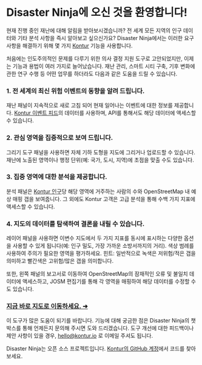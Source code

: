 # Disaster Ninja에 오신 것을 환영합니다!

현재 진행 중인 재난에 대해 알림을 받아보시겠습니까? 전 세계 모든 지역의 인구 데이터와 기타 분석 사항을 즉시 알아보고 싶으신가요? Disaster Ninja에서는 이러한 요구 사항을 해결하기 위해 몇 가지 [Kontur](https://www.kontur.io/) 기능을 사용합니다.

처음에는 인도주의적인 문제를 다루기 위한 의사 결정 지원 도구로 고안되었지만, 이제는 기능과 용법이 여러 가지로 늘어났습니다. 재난 관리, 스마트 시티 구축, 기후 변화에 관한 연구 수행 등 어떤 업무를 하더라도 다음과 같은 도움을 드릴 수 있습니다.

### 1. 전 세계의 최신 위험 이벤트의 동향을 알려 드립니다.

재난 패널이 지속적으로 새로 고침 되어 현재 일어나는 이벤트에 대한 정보를 제공합니다. [Kontur 이벤트 피드](https://www.kontur.io/portfolio/event-feed/)의 데이터를 사용하며, API를 통해서도 해당 데이터에 액세스할 수 있습니다.

### 2. 관심 영역을 집중적으로 보여 드립니다.

그리기 도구 패널을 사용하면 자체 기하 도형을 지도에 그리거나 업로드할 수 있습니다. 재난에 노출된 영역이나 행정 단위(예: 국가, 도시, 지역)에 초점을 맞출 수도 있습니다.

### 3. 집중 영역에 대한 분석을 제공합니다.

분석 패널은 [Kontur 인구](https://data.humdata.org/dataset/kontur-population-dataset)당 해당 영역에 거주하는 사람의 수와 OpenStreetMap 내 예상 매핑 갭을 보여줍니다. 그 외에도 Kontur 고객은 고급 분석을 통해 수백 가지 지표에 액세스할 수 있습니다.

### 4. 지도의 데이터를 탐색하여 결론을 내릴 수 있습니다.

레이어 패널을 사용하면 이변수 지도에서 두 가지 지표를 동시에 표시하는 다양한 옵션을 사용할 수 있게 됩니다(예: 인구 밀도, 가장 가까운 소방서까지의 거리). 색상 범례를 사용하여 주의가 필요한 영역을 평가하세요.
힌트: 일반적으로 녹색은 저위험/적은 갭을 의미하고 빨간색은 고위험/많은 갭을 의미합니다.

또한, 왼쪽 패널의 보고서로 이동하여 OpenStreetMap의 잠재적인 오류 및 불일치 데이터에 액세스하고, JOSM 편집기를 통해 각 영역을 매핑하여 해당 데이터를 수정할 수도 있습니다.

### [지금 바로 지도로 이동하세요. ➜](/ "map")

이 도구가 많은 도움이 되기를 바랍니다. 기능에 대해 궁금한 점은 Disaster Ninja의 챗박스를 통해 언제든지 문의해 주시면 도와 드리겠습니다. 도구 개선에 대한 피드백이나 제안 사항이 있을 경우, [hello@kontur.io](mailto:hello@kontur.io) 로 이메일 주셔도 됩니다.

Disaster Ninja는 오픈 소스 프로젝트입니다. [Kontur의 GitHub 계정](https://github.com/konturio)에서 코드를 찾아보세요.
